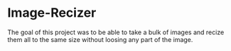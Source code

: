 # Image-Recizer
The goal of this project was to be able to take a bulk of images and recize them all to the same size without loosing any part of the image.
